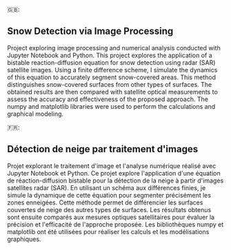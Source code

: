 
🇬🇧:
## Snow Detection via Image Processing

Project exploring image processing and numerical analysis conducted with Jupyter Notebook and Python.
This project explores the application of a bistable reaction-diffusion equation for snow detection using radar (SAR) satellite images. Using a finite difference scheme, I simulate the dynamics of this equation to accurately segment snow-covered areas. This method distinguishes snow-covered surfaces from other types of surfaces. The obtained results are then compared with satellite optical measurements to assess the accuracy and effectiveness of the proposed approach. The numpy and matplotlib libraries were used to perform the calculations and graphical modeling.

🇫🇷:
## Détection de neige par traitement d'images 

Projet explorant le traitement d'image et l'analyse numérique réalisé avec Jupyter Notebook et Python.
Ce projet explore l'application d'une équation de réaction-diffusion bistable pour la détection de la neige à partir d'images satellites radar (SAR). En utilisant un schéma aux différences finies, je simule la dynamique de cette équation pour segmenter précisément les zones enneigées. Cette méthode permet de différencier les surfaces couvertes de neige des autres types de surfaces. Les résultats obtenus sont ensuite comparés aux mesures optiques satellitaires pour évaluer la précision et l'efficacité de l'approche proposée. Les bibliothèques numpy et matplotlib ont été utilisées pour réaliser les calculs et les modélisations graphiques.

